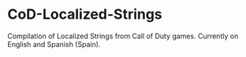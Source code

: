 # CoD-Localized-Strings
Compilation of Localized Strings from Call of Duty games. Currently on English and Spanish (Spain).
